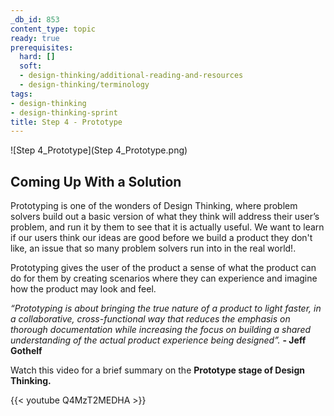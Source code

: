```yaml
---
_db_id: 853
content_type: topic
ready: true
prerequisites:
  hard: []
  soft:
  - design-thinking/additional-reading-and-resources
  - design-thinking/terminology
tags:
- design-thinking
- design-thinking-sprint
title: Step 4 - Prototype
---
```


![Step 4_Prototype](Step 4_Prototype.png)

## Coming Up With a Solution
Prototyping is one of the wonders of Design Thinking, where problem solvers build out a basic version of what they think will address their user’s problem, and run it by them to see that it is actually useful. We want to learn if our users think our ideas are good before we build a product they don't like, an issue that so many problem solvers run into in the real world!. 

Prototyping gives the user of the product a sense of what the product can do for them by creating scenarios where they can experience and imagine how the product may look and feel.

*“Prototyping is about bringing the true nature of a product to light faster, in a collaborative, cross-functional way that reduces the emphasis on thorough documentation while increasing the focus on building a shared understanding of the actual product experience being designed”.* **- Jeff Gothelf**

Watch this video for a brief summary on the **Prototype stage of Design Thinking.** 

{{< youtube Q4MzT2MEDHA >}}

